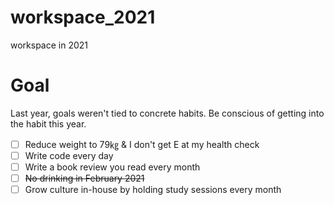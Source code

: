 # workspace_2021
workspace in 2021

# Goal
Last year, goals weren't tied to concrete habits. Be conscious of getting into the habit this year.
- [ ] Reduce weight to 79㎏ & I don't get E at my health check 
- [ ] Write code every day 
- [ ] Write a book review you read every month
- [ ] ~~No drinking in February 2021~~
- [ ] Grow culture in-house by holding study sessions every month
